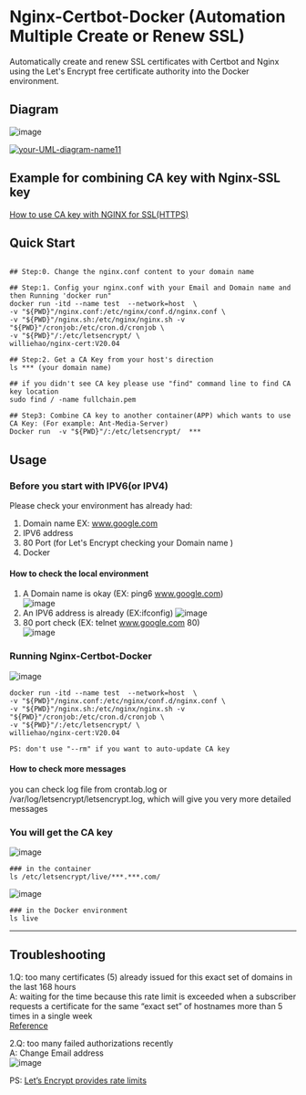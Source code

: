 # Nginx-Certbot-Docker (Automation Multiple Create or Renew SSL)
Automatically create and renew SSL certificates with Certbot and Nginx using the Let's Encrypt free certificate authority into the Docker environment. 
## Diagram
![image](https://github.com/williehao/nginx-certbot/assets/15116422/9f7bb244-8860-4993-b30e-7b747a0711c4)

[![your-UML-diagram-name11](http://www.plantuml.com/plantuml/proxy?cache=no&src=https://raw.githubusercontent.com/williehao/nginx-certbot/main/nginx-certbot.iuml)](https://www.plantuml.com/plantuml/proxy?cache=no&src=https://raw.githubusercontent.com/williehao/nginx-certbot/main/nginx-certbot.iuml)



## Example for combining CA key with Nginx-SSL key
[How to use CA key with NGINX for SSL(HTTPS)](https://github.com/williehao/AntMediaServer-Nginx/edit/main/README.md)

## Quick Start
```shell

## Step:0. Change the nginx.conf content to your domain name

## Step:1. Config your nginx.conf with your Email and Domain name and then Running 'docker run"
docker run -itd --name test  --network=host  \
-v "${PWD}"/nginx.conf:/etc/nginx/conf.d/nginx.conf \
-v "${PWD}"/nginx.sh:/etc/nginx/nginx.sh -v "${PWD}"/cronjob:/etc/cron.d/cronjob \
-v "${PWD}"/:/etc/letsencrypt/ \
williehao/nginx-cert:V20.04

## Step:2. Get a CA Key from your host's direction
ls *** (your domain name)

## if you didn't see CA key please use "find" command line to find CA key location
sudo find / -name fullchain.pem 

## Step3: Combine CA key to another container(APP) which wants to use CA Key: (For example: Ant-Media-Server)
Docker run  -v "${PWD}"/:/etc/letsencrypt/  *** 
```


## Usage
### Before you start with IPV6(or IPV4)
Please check your environment has already had:     
   1. Domain name EX: www.google.com
   2. IPV6 address 
   3. 80 Port (for Let's Encrypt checking your Domain name )
   4. Docker 

#### How to check the local environment
   1. A Domain name is okay (EX: ping6 www.google.com)   
![image](https://user-images.githubusercontent.com/15116422/222399319-13ba7eac-3caa-45ed-b790-fd721e487379.png)
   2. An IPV6 address is already (EX:ifconfig)
![image](https://user-images.githubusercontent.com/15116422/222400801-9485e9ab-2824-4790-aa92-d6cfbf9aa4b6.png)
   3. 80 port check (EX: telnet www.google.com 80)   
![image](https://user-images.githubusercontent.com/15116422/222610114-5e755013-946f-4cea-ba1e-d7ba30c69eb1.png)

### Running Nginx-Certbot-Docker
![image](https://user-images.githubusercontent.com/15116422/223012315-9b8c2ac3-299e-4d2a-b755-cfdeb9cbaf6e.png)
```shell
docker run -itd --name test  --network=host  \
-v "${PWD}"/nginx.conf:/etc/nginx/conf.d/nginx.conf \
-v "${PWD}"/nginx.sh:/etc/nginx/nginx.sh -v "${PWD}"/cronjob:/etc/cron.d/cronjob \
-v "${PWD}"/:/etc/letsencrypt/ \
williehao/nginx-cert:V20.04

PS: don't use "--rm" if you want to auto-update CA key
```

#### How to check more messages
you can check log file from crontab.log or /var/log/letsencrypt/letsencrypt.log, which will give you very more detailed messages 

### You will get the CA key 
![image](https://user-images.githubusercontent.com/15116422/223049908-d384feb5-49dc-43f4-a602-c094a87c72d8.png)
```shell
### in the container
ls /etc/letsencrypt/live/***.***.com/
```

![image](https://user-images.githubusercontent.com/15116422/223027249-b51220ad-f2f0-417b-bdee-67d0d5935a32.png)
```shell
### in the Docker environment
ls live
```

---

## Troubleshooting   
1.Q: too many certificates (5) already issued for this exact set of domains in the last 168 hours    
A: waiting for the time because this rate limit is exceeded when a subscriber requests a certificate for the same “exact set” of hostnames more than 5 times in a single week    
[Reference](  https://letsencrypt.org/docs/duplicate-certificate-limit/)    

2.Q: too many failed authorizations recently    
  A: Change Email address    
![image](https://user-images.githubusercontent.com/15116422/223331098-0f3e4ec3-0421-4d38-96d1-8c52e00dd1e6.png)    



PS: [Let’s Encrypt provides rate limits](https://letsencrypt.org/docs/rate-limits/)     
